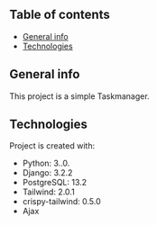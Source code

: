 ## Table of contents
* [General info](#general-info)
* [Technologies](#technologies)


## General info
This project is a simple Taskmanager.
	
## Technologies
Project is created with:
* Python: 3..0.
* Django: 3.2.2
* PostgreSQL: 13.2
* Tailwind: 2.0.1
* crispy-tailwind: 0.5.0
* Ajax
	
